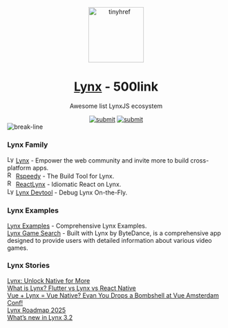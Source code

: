 <div align="center"><a target="_blank" href="https://tinyhref.com"><img src="https://i.imgur.com/cY13Vvb.png" height="128" alt="tinyhref"/></a></div>
<h1 align="center"><a target="_blank" href="https://500link.com/lynxjs">Lynx</a> - 500link</h1>
<p align="center">Awesome list LynxJS ecosystem</p>

<div align="center"><a target="_blank" href="https://500link.com/submit"><img src="https://img.shields.io/badge/Submit-c32769.svg?style=flat" alt="submit"/></a>
<a target="_blank" href="https://x.com/intent/follow?screen_name=tinyhref"><img src="https://img.shields.io/twitter/follow/tinyhref" alt="submit"/></a></div>

<img src="https://i.imgur.com/waxVImv.png" alt="break-line"/>

<h3>Lynx Family</h3>

<div><img width="16" src="https://i.imgur.com/ZMw21gh.png" alt="Lynx"/> <a target="_blank" href="https://500link.com/lynxjs">Lynx</a> - Empower the web community and invite more to build cross-platform apps.</div>
<div><img width="16" src="https://i.imgur.com/8HZN9bD.png" alt="Rspeedy"/> <a target="_blank" href="https://500link.com/rspeedy">Rspeedy</a> - The Build Tool for Lynx.</div>
<div><img width="16" src="https://i.imgur.com/R7cNDsO.png" alt="ReactLynx"/> <a target="_blank" href="https://500link.com/react-lynx">ReactLynx</a> - Idiomatic React on Lynx.</div>
<div><img width="16" src="https://i.imgur.com/GODNOe1.png" alt="Lynx Devtool"/> <a target="_blank" href="https://500link.com/lynx-devtool">Lynx Devtool</a> - Debug Lynx On-the-Fly.</div>
<h3>Lynx Examples</h3>

<div><a target="_blank" href="https://500link.com/PeELXq5eU">Lynx Examples</a> - Comprehensive Lynx Examples.</div>
<div><a target="_blank" href="https://500link.com/GPr5y0aRz">Lynx Game Search</a> - Built with Lynx by ByteDance, is a comprehensive app designed to provide users with detailed information about various video games.</div>
<h3>Lynx Stories</h3>

<div><a target="_blank" href="https://500link.com/nRxFgKjmV">Lynx: Unlock Native for More</a></div>
<div><a target="_blank" href="https://500link.com/0ZURiBFsv">What is Lynx? Flutter vs Lynx vs React Native</a></div>
<div><a target="_blank" href="https://500link.com/QabuOOt20">Vue + Lynx = Vue Native? Evan You Drops a Bombshell at Vue Amsterdam Conf!</a></div>
<div><a target="_blank" href="https://500link.com/P4jQVESiS">Lynx Roadmap 2025</a></div>
<div><a target="_blank" href="https://500link.com/NU9dhd848">What’s new in Lynx 3.2</a></div>

